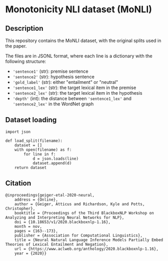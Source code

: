 # Monotonicity NLI dataset (MoNLI)

## Description

This repository contains the MoNLI dataset, with the original splits used in the paper.

The files are in JSONL format, where each line is a dictionary with the following structure:

* `'sentence1'` (str): premise sentence
* `'sentence2'` (str): hypothesis sentence
* `'gold_label'` (str): either "entailment" or "neutral"
* `'sentence1_lex'` (str): the target lexical item in the premise
* `'sentence2_lex'` (str): the target lexical item in the hypothesis
* `'depth'` (int): the distance between `'sentence1_lex'` and `'sentence2_lex'` in the WordNet graph

## Dataset loading


```
import json

def load_split(filename):
    dataset = []
    with open(filename) as f:
        for line in f:
            d = json.loads(line)
            dataset.append(d)
    return dataset
```

## Citation

```
@inproceedings{geiger-etal-2020-neural,
	address = {Online},
	author = {Geiger, Atticus and Richardson, Kyle and Potts, Christopher},
	booktitle = {Proceedings of the Third BlackboxNLP Workshop on Analyzing and Interpreting Neural Networks for NLP},
	doi = {10.18653/v1/2020.blackboxnlp-1.16},
	month = nov,
	pages = {163--173},
	publisher = {Association for Computational Linguistics},
	title = {Neural Natural Language Inference Models Partially Embed Theories of Lexical Entailment and Negation},
	url = {https://www.aclweb.org/anthology/2020.blackboxnlp-1.16},
	year = {2020}}
```

